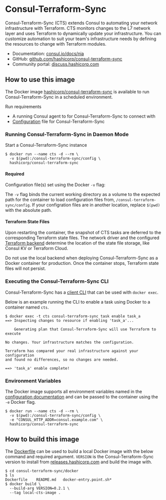 # Consul-Terraform-Sync

Consul-Terraform-Sync (CTS) extends Consul to automating your network infrastructure with Terraform. CTS monitors changes to the L7 network layer and uses Terraform to dynamically update your infrastructure. You can customize automation to suit your team's infrastructure needs by defining the resources to change with Terraform modules.

* Documentation: [consul.io/docs/nia](https://www.consul.io/docs/nia)
* GitHub: [github.com/hashicorp/consul-terraform-sync](https://github.com/hashicorp/consul-terraform-sync)
* Community portal: [discuss.hashicorp.com](https://discuss.hashicorp.com/tags/c/consul/29/consul-terraform-sync)

## How to use this image

The Docker image [hashicorp/consul-terraform-sync](https://hub.docker.com/r/hashicorp/consul-terraform-sync) is available to run Consul-Terraform-Sync in a scheduled environment.

Run requirements
* A running Consul agent to for Consul-Terraform-Sync to connect with
* [Configuration](https://www.consul.io/docs/nia/configuration) file for Consul-Terraform-Sync

### Running Consul-Terraform-Sync in Daemon Mode

Start a Consul-Terraform-Sync instance

```
$ docker run --name cts -d --rm \
  -v $(pwd):/consul-terraform-sync/config \
  hashicorp/consul-terraform-sync
```

#### Required
Configuration file(s) set using the Docker `-v` flag:

The `-v` flag binds the current working directory as a volume to the expected path for the container to load configuration files from, `/consul-terraform-sync/config`. If your configration files are in another location, replace `$(pwd)` with the absolute path.

#### Terraform State Files

Upon restarting the container, the snapshot of CTS tasks are deferred to the corresponding Terraform state files. The network driver and the configured [Terraform backend](https://www.consul.io/docs/nia/configuration#backend) determine the location of the state file storage, like Consul KV or Terraform Cloud.

Do not use the local backend when deploying Consul-Terraform-Sync as a Docker container for production. Once the container stops, Terraform state files will not persist.

### Executing the Consul-Terraform-Sync CLI

Consul-Terraform-Sync has a [client CLI](https://www.consul.io/docs/nia/cli/task) that can be used with `docker exec`.

Below is an example running the CLI to enable a task using Docker to a container named `cts`.

```
$ docker exec -t cts consul-terraform-sync task enable task_a
==> Inspecting changes to resource if enabling 'task_a'...

    Generating plan that Consul-Terraform-Sync will use Terraform to execute

No changes. Your infrastructure matches the configuration.

Terraform has compared your real infrastructure against your configuration
and found no differences, so no changes are needed.

==> 'task_a' enable complete!
```

### Environment Variables

The Docker image supports all environment variables named in the [configuration documentation](https://www.consul.io/docs/nia/configuration) and can be passed to the container using the `-e` Docker flag.

```
$ docker run --name cts -d --rm \
  -v $(pwd):/consul-terraform-sync/config \
  -e "CONSUL_HTTP_ADDR=consul.example.com" \
  hashicorp/consul-terraform-sync
```

## How to build this image

The [Dockerfile](https://github.com/hashicorp/consul-terraform-sync/blob/main/docker/Dockerfile) can be used to build a local Docker image with the below command and required argument. `VERSION` is the Consul-Terraform-Sync version to install from [releases.hashicorp.com](https://releases.hashicorp.com/consul-terraform-sync/) and build the image with.

```
$ cd consul-terraform-sync/docker
$ ls
Dockerfile    README.md   docker-entry.point.sh*
$ docker build \
  --build-arg VERSION=0.2.1 \
  --tag local-cts-image .
```
